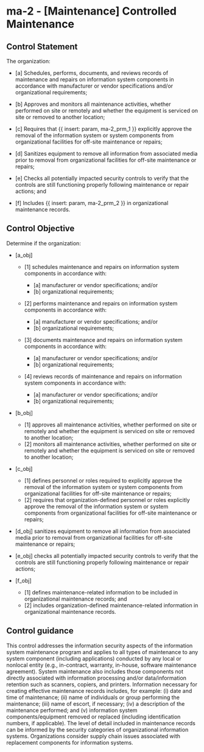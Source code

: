 # ma-2 - \[Maintenance\] Controlled Maintenance

## Control Statement

The organization:

- \[a\] Schedules, performs, documents, and reviews records of maintenance and repairs on information system components in accordance with manufacturer or vendor specifications and/or organizational requirements;

- \[b\] Approves and monitors all maintenance activities, whether performed on site or remotely and whether the equipment is serviced on site or removed to another location;

- \[c\] Requires that {{ insert: param, ma-2_prm_1 }} explicitly approve the removal of the information system or system components from organizational facilities for off-site maintenance or repairs;

- \[d\] Sanitizes equipment to remove all information from associated media prior to removal from organizational facilities for off-site maintenance or repairs;

- \[e\] Checks all potentially impacted security controls to verify that the controls are still functioning properly following maintenance or repair actions; and

- \[f\] Includes {{ insert: param, ma-2_prm_2 }} in organizational maintenance records.

## Control Objective

Determine if the organization:

- \[a_obj\]

  - \[1\] schedules maintenance and repairs on information system components in accordance with:

    - \[a\] manufacturer or vendor specifications; and/or
    - \[b\] organizational requirements;

  - \[2\] performs maintenance and repairs on information system components in accordance with:

    - \[a\] manufacturer or vendor specifications; and/or
    - \[b\] organizational requirements;

  - \[3\] documents maintenance and repairs on information system components in accordance with:

    - \[a\] manufacturer or vendor specifications; and/or
    - \[b\] organizational requirements;

  - \[4\] reviews records of maintenance and repairs on information system components in accordance with:

    - \[a\] manufacturer or vendor specifications; and/or
    - \[b\] organizational requirements;

- \[b_obj\]

  - \[1\] approves all maintenance activities, whether performed on site or remotely and whether the equipment is serviced on site or removed to another location;
  - \[2\] monitors all maintenance activities, whether performed on site or remotely and whether the equipment is serviced on site or removed to another location;

- \[c_obj\]

  - \[1\] defines personnel or roles required to explicitly approve the removal of the information system or system components from organizational facilities for off-site maintenance or repairs;
  - \[2\] requires that organization-defined personnel or roles explicitly approve the removal of the information system or system components from organizational facilities for off-site maintenance or repairs;

- \[d_obj\] sanitizes equipment to remove all information from associated media prior to removal from organizational facilities for off-site maintenance or repairs;

- \[e_obj\] checks all potentially impacted security controls to verify that the controls are still functioning properly following maintenance or repair actions;

- \[f_obj\]

  - \[1\] defines maintenance-related information to be included in organizational maintenance records; and
  - \[2\] includes organization-defined maintenance-related information in organizational maintenance records.

## Control guidance

This control addresses the information security aspects of the information system maintenance program and applies to all types of maintenance to any system component (including applications) conducted by any local or nonlocal entity (e.g., in-contract, warranty, in-house, software maintenance agreement). System maintenance also includes those components not directly associated with information processing and/or data/information retention such as scanners, copiers, and printers. Information necessary for creating effective maintenance records includes, for example: (i) date and time of maintenance; (ii) name of individuals or group performing the maintenance; (iii) name of escort, if necessary; (iv) a description of the maintenance performed; and (v) information system components/equipment removed or replaced (including identification numbers, if applicable). The level of detail included in maintenance records can be informed by the security categories of organizational information systems. Organizations consider supply chain issues associated with replacement components for information systems.
